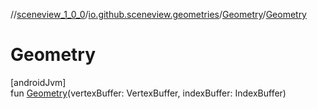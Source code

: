 //[sceneview_1_0_0](../../../index.md)/[io.github.sceneview.geometries](../index.md)/[Geometry](index.md)/[Geometry](-geometry.md)

# Geometry

[androidJvm]\
fun [Geometry](-geometry.md)(vertexBuffer: VertexBuffer, indexBuffer: IndexBuffer)
